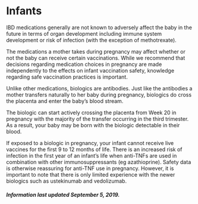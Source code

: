 <h1>Infants</h1>

IBD medications generally are not known to adversely affect the baby in the future in terms of organ development including immune system development or risk of infection (with the exception of methotrexate).

The medications a mother takes during pregnancy may affect whether or not the baby can receive certain vaccinations. While we recommend that decisions regarding medication choices in pregnancy are made independently to the effects on infant vaccination safety, knowledge regarding safe vaccination practices is important.

Unlike other medications, biologics are antibodies. Just like the antibodies a mother transfers naturally to her baby during pregnancy, biologics do cross the placenta and enter the baby’s blood stream.

The biologic can start actively crossing the placenta from Week 20 in pregnancy with the majority of the transfer occurring in the third trimester. As a result, your baby may be born with the biologic detectable in their blood.

If exposed to a biologic in pregnancy, your infant cannot receive live vaccines for the first 9 to 12 months of life. There is an increased risk of infection in the first year of an infant’s life when anti-TNFs are used in combination with other immunosuppressants (eg azathioprine). Safety data is otherwise reassuring for anti-TNF use in pregnancy. However, it is important to note that there is only limited experience with the newer biologics such as ustekinumab and vedolizumab. 

<h5>Information last updated September 5, 2019.</h5>
